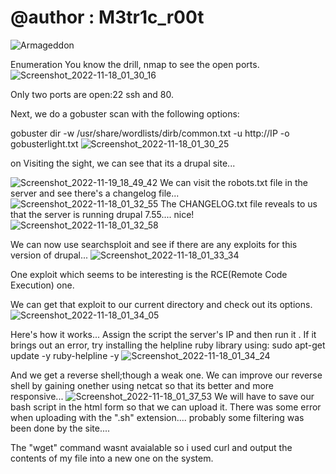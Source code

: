 # @author : M3tr1c_r00t

![Armageddon](https://user-images.githubusercontent.com/99975622/202858878-ea0fc53e-b726-4ea8-acf9-bcfb43175592.png)

Enumeration
You know the drill, nmap to see the open ports.
![Screenshot_2022-11-18_01_30_16](https://user-images.githubusercontent.com/99975622/202858941-81975815-689c-4d78-b2ea-2bd35b6c296c.png)
 
Only two ports are open:22 ssh and 80.

Next, we do a gobuster scan with the following options:

gobuster dir -w /usr/share/wordlists/dirb/common.txt -u http://IP -o gobusterlight.txt
![Screenshot_2022-11-18_01_30_25](https://user-images.githubusercontent.com/99975622/202859186-8f5e874f-c4ff-4243-8b74-141c330d6dc3.png)

on Visiting the sight, we can see that its a drupal site...

![Screenshot_2022-11-19_18_49_42](https://user-images.githubusercontent.com/99975622/202859434-c027d979-74ff-445d-bf5c-ca1e95ba01fa.png)
We can visit the robots.txt file in the server and see there's a changelog file...
![Screenshot_2022-11-18_01_32_55](https://user-images.githubusercontent.com/99975622/202859572-764dd45e-911b-42e6-83a7-7eb19da19729.png)
The CHANGELOG.txt file reveals to us that the server is running drupal 7.55.... nice! 
![Screenshot_2022-11-18_01_32_58](https://user-images.githubusercontent.com/99975622/202859619-20a7a6a3-b11b-450b-bfa4-a48555e2d6c1.png)

We can now use searchsploit and see if there are any exploits for this version of drupal...
![Screenshot_2022-11-18_01_33_34](https://user-images.githubusercontent.com/99975622/202859653-21f78b01-c518-4cdb-b162-798d356060f0.png)

One exploit which seems to be interesting is the RCE(Remote Code Execution) one.

We can get that exploit to our current directory and check out its options.
![Screenshot_2022-11-18_01_34_05](https://user-images.githubusercontent.com/99975622/202859772-0aef6c05-617d-4f42-ad29-9d1b72d71743.png)

Here's how it works... Assign the script the server's IP and then run it .
If it brings out an error, try installing the helpline ruby library using:
sudo apt-get update -y ruby-helpline -y
![Screenshot_2022-11-18_01_34_24](https://user-images.githubusercontent.com/99975622/202859842-fb0a3cfd-085e-4ca5-aacb-1a3834fd4bb2.png)

And we get a reverse shell;though a weak one.
We can improve our reverse shell by gaining onether using netcat so that its better and more responsive...
![Screenshot_2022-11-18_01_37_53](https://user-images.githubusercontent.com/99975622/202860034-7bcfadf9-36cf-4e0a-9a3f-f48b1da1e352.png)
We will have to save our bash script in the html form so that we can upload it. There was some error when uploading with the ".sh" extension.... probably some filtering was been done by the site....

The "wget" command wasnt avaialable so i used curl and output the contents of my file into a new one on the system.


 



